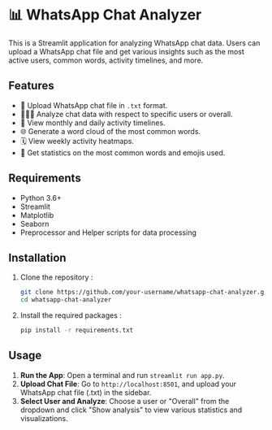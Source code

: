 # 📊 WhatsApp Chat Analyzer

This is a Streamlit application for analyzing WhatsApp chat data. Users can upload a WhatsApp chat file and get various insights such as the most active users, common words, activity timelines, and more.

## Features

- 📂 Upload WhatsApp chat file in `.txt` format.
- 🧑‍🤝‍🧑 Analyze chat data with respect to specific users or overall.
- 📅 View monthly and daily activity timelines.
- 🌐 Generate a word cloud of the most common words.
- 🗓️ View weekly activity heatmaps.
- 💬 Get statistics on the most common words and emojis used.

## Requirements

- Python 3.6+
- Streamlit
- Matplotlib
- Seaborn
- Preprocessor and Helper scripts for data processing

## Installation

1. Clone the repository :
   ```sh
   git clone https://github.com/your-username/whatsapp-chat-analyzer.git
   cd whatsapp-chat-analyzer
2. Install the required packages :
    ```sh
    pip install -r requirements.txt

## Usage

1. **Run the App**: Open a terminal and run `streamlit run app.py`.
2. **Upload Chat File**: Go to `http://localhost:8501`, and upload your WhatsApp chat file (.txt) in the sidebar.
3. **Select User and Analyze**: Choose a user or "Overall" from the dropdown and click "Show analysis" to view various statistics and visualizations.
